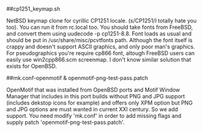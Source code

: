 ##cp1251_keymap.sh

NetBSD keymap clone for cyrillic CP1251 locale. (s/CP1251/I totally hate you too). You can run it from rc.local too. You should take fonts from FreeBSD, and convert them using uudecode -p cp1251-8.8. Font loads as usual and should be put in /usr/share/misc/pcvtfonts path. Although the font itself is crappy and doesn't support ASCII graphics, and only poor man's graphics. For pseudographics you're require cp866 font, altough FreeBSD users can easily use win2cpp866.scm screenmap. I don't know similar solution that exists for OpenBSD.
 
##mk.conf-openmotif & openmotif-png-test-pass.patch

OpenMotif that was installed from OpenBSD ports and Motif Window Manager that includes in this port builds without PNG and JPG support (includes dekstop icons for example) and offers only XPM option but PNG and JPG options are must wanted in current XXI century. So we add support. You need modify 'mk.conf' in order to add missing flags and supply patch 'openmotif-png-test-pass.patch'.
